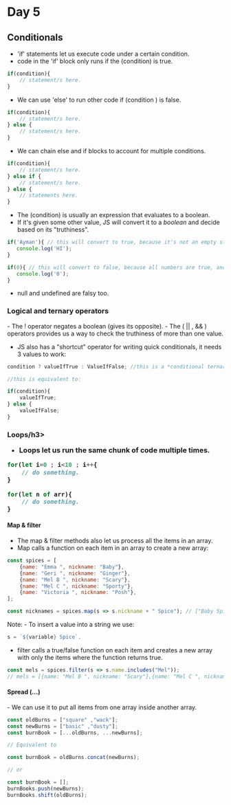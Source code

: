 <h1>Day 5</h1>

<h2>Conditionals</h2>

- 'if' statements let us execute code under a certain condition.
- code in the 'if' block only runs if the (condition) is true.

```javascript
if(condition){
    // statement/s here.
}
```

- We can use 'else' to run other code if (condition ) is false.

```javascript
if(condition){
    // statement/s here.
} else {
    // statement/s here.
}
```

- We can chain else and if blocks to account for multiple conditions.

```javascript
if(condition){
    // statement/s here.
} else if {
    // statement/s here.
} else {
    // statements here.
}
```

- The (condition) is usually an expression that evaluates to a boolean.
- If it's given some other value, JS will convert it to a *boolean* and decide based on its "truthiness".

 ```javascript
if('Ayman'){ // this will convert to true, because it's not an empty string
    console.log('HI');
}

if(0){ // this will convert to false, because all numbers are true, and 0 is false.
    console.log('0');
}
```

- null and undefined are falsy too.

<h3>Logical and ternary operators</h3>
- The ! operator negates a boolean (gives its opposite).
- The ( || , && ) operators provides us a way to check the truthiness of more than one value.

- JS also has a "shortcut" operator for writing quick conditionals, it needs 3 values to work:

```javascript
condition ? valueIfTrue : ValueIfFalse; //this is a *conditional ternary operator*.

//this is equivalent to:

if(condition){
    valueIfTrue;
} else {
    valueIfFalse;
}
```

<h3>Loops/h3>

- Loops let us run the same chunk of code multiple times.

```javascript
for(let i=0 ; i<10 ; i++{
    // do something.
}

for(let n of arr){
    // do something.
}
```

<h4>Map & filter</h4>

- The map & filter methods also let us process all the items in an array.
- Map calls a function on each item in an array to create a new array:

```javascript
const spices = [
    {name: "Emma ", nickname: "Baby"},
    {name: "Geri ", nickname: "Ginger"},
    {name: "Mel B ", nickname: "Scary"},
    {name: "Mel C ", nickname: "Sporty"},
    {name: "Victoria ", nickname: "Posh"},
];

const nicknames = spices.map(s => s.nickname + " Spice"); // ["Baby Spice", "Ginger Spice", .......].
```

Note: 
    - To insert a value into a string we use:

```javascript
s = `${variable} Spice`.
```

- filter calls a true/false function on each item and creates a new array with only the items where the function returns true.

```javascript
const mels = spices.filter(s => s.name.includes("Mel"));
// mels = [{name: "Mel B ", nickname: "Scary"},{name: "Mel C ", nickname: "Sporty"}]
```


<h4>Spread (...)</h4>
- We can use it to put all items from one array inside another array.

```javascript
const oldBurns = ["square" ,"wack"];
const newBurns = ["basic" ,"dusty"];
const burnBook = [...oldBurns, ...newBurns];

// Equivalent to

const burnBook = oldBurns.concat(newBurns);

// or

const burnBook = [];
burnBooks.push(newBurns);
burnBooks.shift(oldBurns);
```
